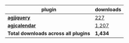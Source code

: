 plugin|downloads
------|----------
[**agjjquery**](https://www.npmjs.com/package/agjjquery)|[227](https://www.npmjs.com/package/agjjquery)
[**agjcalendar**](https://www.npmjs.com/package/agjcalendar)|[1,207](https://www.npmjs.com/package/agjcalendar)
**Total downloads across all plugins**|**1,434**
